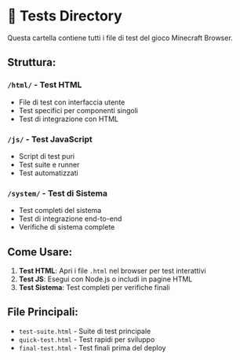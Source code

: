 # 🧪 Tests Directory

Questa cartella contiene tutti i file di test del gioco Minecraft Browser.

## Struttura:

### `/html/` - Test HTML
- File di test con interfaccia utente
- Test specifici per componenti singoli
- Test di integrazione con HTML

### `/js/` - Test JavaScript
- Script di test puri
- Test suite e runner
- Test automatizzati

### `/system/` - Test di Sistema
- Test completi del sistema
- Test di integrazione end-to-end
- Verifiche di sistema complete

## Come Usare:

1. **Test HTML**: Apri i file `.html` nel browser per test interattivi
2. **Test JS**: Esegui con Node.js o includi in pagine HTML
3. **Test Sistema**: Test completi per verifiche finali

## File Principali:
- `test-suite.html` - Suite di test principale
- `quick-test.html` - Test rapidi per sviluppo
- `final-test.html` - Test finali prima del deploy
